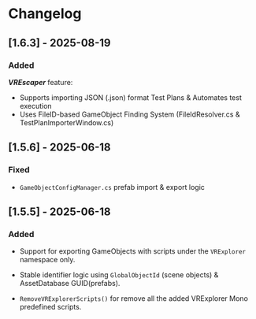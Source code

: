 # Changelog



## [1.6.3] - 2025-08-19

### Added  

***VREscaper*** feature: 

- Supports importing JSON (.json) format Test Plans  &  Automates test execution  
-  Uses FileID-based GameObject Finding System (FileIdResolver.cs & TestPlanImporterWindow.cs)

## [1.5.6] - 2025-06-18

### Fixed

- `GameObjectConfigManager.cs` prefab import & export logic

## [1.5.5] - 2025-06-18

### Added
- Support for exporting GameObjects with scripts under the `VRExplorer` namespace only.
- Stable identifier logic using `GlobalObjectId` (scene objects) & AssetDatabase GUID(prefabs).

- `RemoveVRExplorerScripts()` for remove all the added VRExplorer Mono predefined scripts.

